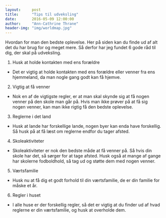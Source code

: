 ```yaml
---
layout:     post
title:      "Tips til udveksling"
date:       2016-05-09 12:00:00
author:     "Ann-Cathrine Thrane"
header-img: "img/worldmap.jpg"
---
```

Hvordan for man den bedste oplevelse. Her på siden kan du finde ud af alt det du har brug for og meget mere.
Så derfor har jeg fundet 6 gode råd til dig, der skal på udveksling.

1. Husk at holde kontakten med ens forældre
- Det er vigtig at holde kontakten med ens forældre eller venner fra ens hjemmeland, da man nogle gang godt kan få hjemve.
2. Vigtig at få venner 
- Nok en af de vigtigste regler, er at man skal skynde sig at få nogen venner på den skole man går på. Hvis man ikke prøver på at få sig nogen venner, kan man ikke rigtig få den bedste oplevelse.
3. Reglerne i det land 
- Husk at lande har forskellige lande, nogen byer kan enda have forskellig. Så husk på at få læst om reglerne endfor du tager afsted.
4. Skoleaktiviteter 
- Skoleaktiviteter er nok den bedste måde at få venner på. Så hvis din skole har det, så sørger for at tage afsted. Husk også at mange af gange har skolerne fodboldhold, så tag ud og støtte dem med nogen venner.
5. Værtsfamilie 
- Husk nu at få dig et godt forhold til din værtsfamilie, de er din familie for måske et år.
6. Regler i huset
- I alle huse er der forskellig regler, så det er vigtig at du finder ud af hvad reglerne er din værtsfamilie, og husk at overholde dem. 